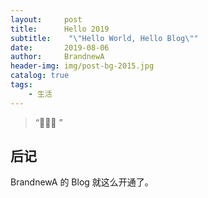 ```yaml
---
layout:     post
title:      Hello 2019
subtitle:    "\"Hello World, Hello Blog\""
date:       2019-08-06
author:     BrandnewA
header-img: img/post-bg-2015.jpg
catalog: true
tags:
    - 生活
---
```


> “🙉🙉🙉 ”


## 后记

BrandnewA 的 Blog 就这么开通了。
